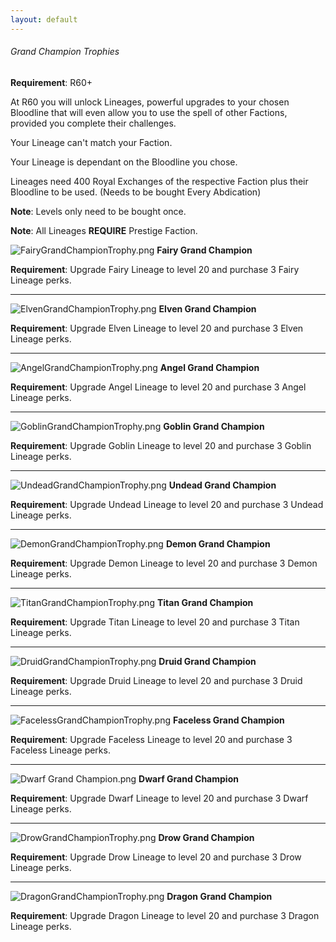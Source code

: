 ```yaml
---
layout: default
---
```


###### Grand Champion Trophies

**Requirement**: R60+

At R60 you will unlock Lineages, powerful upgrades to your chosen Bloodline that will even allow you to use the spell of other Factions, provided you complete their challenges.

Your Lineage can't match your Faction.

Your Lineage is dependant on the Bloodline you chose.

Lineages need 400 Royal Exchanges of the respective Faction plus their Bloodline to be used. (Needs to be bought Every Abdication)

**Note**: Levels only need to be bought once.

**Note**: All Lineages **REQUIRE** Prestige Faction.

![](/realm/assets/img/picks/FairyGrandChampionTrophy.png "FairyGrandChampionTrophy.png") **Fairy Grand Champion**

**Requirement**: Upgrade Fairy Lineage to level 20 and purchase 3 Fairy Lineage perks.

---

![](/realm/assets/img/picks/ElvenGrandChampionTrophy.png "ElvenGrandChampionTrophy.png") **Elven Grand Champion**

**Requirement**: Upgrade Elven Lineage to level 20 and purchase 3 Elven Lineage perks.

---

![](/realm/assets/img/picks/AngelGrandChampionTrophy.png "AngelGrandChampionTrophy.png") **Angel Grand Champion**

**Requirement**: Upgrade Angel Lineage to level 20 and purchase 3 Angel Lineage perks.

---

![](/realm/assets/img/picks/GoblinGrandChampionTrophy.png "GoblinGrandChampionTrophy.png") **Goblin Grand Champion**

**Requirement**: Upgrade Goblin Lineage to level 20 and purchase 3 Goblin Lineage perks.

---

![](/realm/assets/img/picks/UndeadGrandChampionTrophy.png "UndeadGrandChampionTrophy.png") **Undead Grand Champion**

**Requirement**: Upgrade Undead Lineage to level 20 and purchase 3 Undead Lineage perks.

---

![](/realm/assets/img/picks/DemonGrandChampionTrophy.png "DemonGrandChampionTrophy.png") **Demon Grand Champion**

**Requirement**: Upgrade Demon Lineage to level 20 and purchase 3 Demon Lineage perks.

---

![](/realm/assets/img/picks/TitanGrandChampionTrophy.png "TitanGrandChampionTrophy.png") **Titan Grand Champion**

**Requirement**: Upgrade Titan Lineage to level 20 and purchase 3 Titan Lineage perks.

---

![](/realm/assets/img/picks/DruidGrandChampionTrophy.png "DruidGrandChampionTrophy.png") **Druid Grand Champion**

**Requirement**: Upgrade Druid Lineage to level 20 and purchase 3 Druid Lineage perks.

---

![](/realm/assets/img/picks/FacelessGrandChampionTrophy.png "FacelessGrandChampionTrophy.png") **Faceless Grand Champion**

**Requirement**: Upgrade Faceless Lineage to level 20 and purchase 3 Faceless Lineage perks.

---

![](/realm/assets/img/picks/DwarfGrandChampionTrophy.png "Dwarf Grand Champion.png") **Dwarf Grand Champion**

**Requirement**: Upgrade Dwarf Lineage to level 20 and purchase 3 Dwarf Lineage perks.

---

![](/realm/assets/img/picks/DrowGrandChampionTrophy.png "DrowGrandChampionTrophy.png") **Drow Grand Champion**

**Requirement**: Upgrade Drow Lineage to level 20 and purchase 3 Drow Lineage perks.

---

![](/realm/assets/img/picks/DragonGrandChampionTrophy.png "DragonGrandChampionTrophy.png") **Dragon Grand Champion**

**Requirement**: Upgrade Dragon Lineage to level 20 and purchase 3 Dragon Lineage perks.
